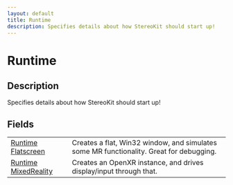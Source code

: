 ```yaml
---
layout: default
title: Runtime
description: Specifies details about how StereoKit should start up!
---
```

# Runtime

## Description
Specifies details about how StereoKit should start up!


## Fields

|  |  |
|--|--|
|[Runtime]({{site.url}}/Pages/Reference/Runtime.html) [Flatscreen]({{site.url}}/Pages/Reference/Runtime/Flatscreen.html)|Creates a flat, Win32 window, and simulates some MR functionality. Great for debugging.|
|[Runtime]({{site.url}}/Pages/Reference/Runtime.html) [MixedReality]({{site.url}}/Pages/Reference/Runtime/MixedReality.html)|Creates an OpenXR instance, and drives display/input through that.|



